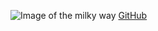 ![Image of the milky way](https://www.google.com/search?q=astronomy&safe=active&client=firefox-b-d&sxsrf=ALeKk021lHzmtgToLtP9vRpIuePTndrPDQ:1584280686670&tbm=isch&source=iu&ictx=1&fir=_o41rnjMwBVy-M%253A%252CsXJgcWh16ARQcM%252C_&vet=1&usg=AI4_-kQsiNzIgnOyaOXkeXQT94yHX1pENw&sa=X&ved=2ahUKEwjcvLa80ZzoAhXOZSsKHbVlBZ0Q_h0wIXoECAcQBw#imgrc=xbmbSOKNgLY9yM)
[GitHub](http://github.com)
